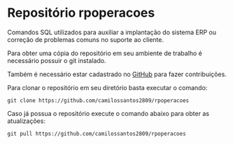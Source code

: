 # Repositório rpoperacoes

Comandos SQL utilizados para auxiliar a implantação do sistema ERP ou correção de problemas comuns no suporte ao cliente.

Para obter uma cópia do repositório em seu ambiente de trabalho é necessário possuir o git instalado.

Também é necessário estar cadastrado no [GitHub](https://github.com/join?source=prompt-code) para fazer contribuições.

Para clonar o repositório em seu diretório basta executar o comando:

```git clone https://github.com/camilossantos2809/rpoperacoes```

Caso já possua o repositório execute o comando abaixo para obter as atualizações:

```git pull https://github.com/camilossantos2809/rpoperacoes```
